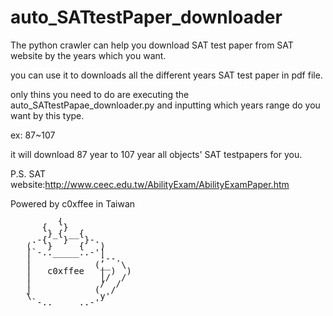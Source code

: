 # auto_SATtestPaper_downloader

The python crawler can help you download SAT test paper from SAT website by the years which you want.

you can use it to downloads all the different years SAT test paper in pdf file.

only thins you need to do are executing the auto_SATtestPapae_downloader.py and inputting which years range do you want by this type.

ex: 87~107

it will download 87 year to 107 year all objects' SAT testpapers for you.

P.S. SAT website:http://www.ceec.edu.tw/AbilityExam/AbilityExamPaper.htm

Powered by c0xffee in Taiwan
<pre style="line-height:10px">
         {
      {   }
       }_{ __{
    .-{   }   }-.
   (   }     {   )
   |`-.._____..-'|
   |             ;--.
   |            (__  \
   |   c0xffee   | )  )
   |             |/  /
   |             /  /
   |            (  /
   \             y'
    `-.._____..-'
</pre>
